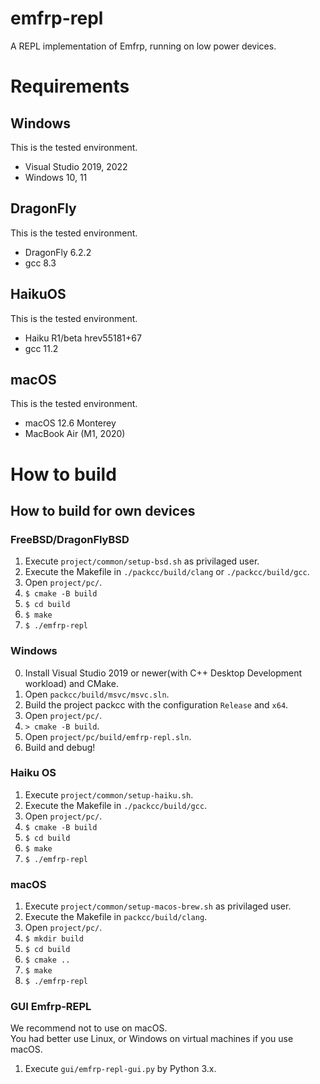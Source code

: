 # emfrp-repl
A REPL implementation of Emfrp, running on low power devices.

# Requirements
## Windows
This is the tested environment.

 * Visual Studio 2019, 2022
 * Windows 10, 11

## DragonFly
This is the tested environment.

 * DragonFly 6.2.2
 * gcc 8.3

## HaikuOS
This is the tested environment.

 * Haiku R1/beta hrev55181+67
 * gcc 11.2

## macOS
This is the tested environment.

 * macOS 12.6 Monterey
 * MacBook Air (M1, 2020)

# How to build
## How to build for own devices
### FreeBSD/DragonFlyBSD
1. Execute `project/common/setup-bsd.sh` as privilaged user.
2. Execute the Makefile in `./packcc/build/clang` or `./packcc/build/gcc`.
3. Open `project/pc/`.
4. `$ cmake -B build`
5. `$ cd build`
6. `$ make`
7. `$ ./emfrp-repl`

### Windows
0. Install Visual Studio 2019 or newer(with C++ Desktop Development workload) and CMake.
1. Open `packcc/build/msvc/msvc.sln`.
2. Build the project packcc with the configuration `Release` and `x64`.
3. Open `project/pc/`.
3. `> cmake -B build`.
4. Open `project/pc/build/emfrp-repl.sln`.
5. Build and debug!

### Haiku OS
1. Execute `project/common/setup-haiku.sh`.
2. Execute the Makefile in `./packcc/build/gcc`.
3. Open `project/pc/`.
4. `$ cmake -B build`
5. `$ cd build`
6. `$ make`
7. `$ ./emfrp-repl`

### macOS
1. Execute `project/common/setup-macos-brew.sh` as privilaged user.
2. Execute the Makefile in `packcc/build/clang`.
3. Open `project/pc/`.
4. `$ mkdir build`
5. `$ cd build`
6. `$ cmake ..`
7. `$ make`
8. `$ ./emfrp-repl`

### GUI Emfrp-REPL
We recommend not to use on macOS.  
You had better use Linux, or Windows on virtual machines if you use macOS.  

1. Execute `gui/emfrp-repl-gui.py` by Python 3.x.
